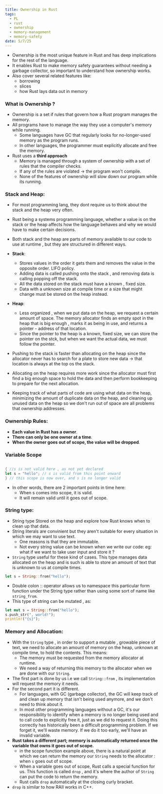 ```yaml
---
title: Ownership in Rust
tags:
  - PL
  - rust
  - ownership
  - memory-management
  - memory-safety
date: 5/7/25
---
```

- Ownership is the most unique feature in Rust and has deep implications for the rest of the language.
- It enables Rust to make memory safety guarantees without needing a garbage collector, so important to understand how ownership works.
- Also cover several related features like:
	- borrowing 
	- slices 
	- how Rust lays data out in memory

### What is Ownership ?
- Ownership is a set if rules that govern how a Rust program manages the memory.
- All programs have to manage the way they use a computer's memory while running.
	- Some languages have GC that regularly looks for no-longer-used memory as the program runs.
	- In other languages, the programmer must explicitly allocate and free the memory.
- Rust uses a **third approach**
	- Memory is managed through a system of ownership with a set of rules that the compiler checks.
	- If any of the rules are violated -> the program won't compile. 
	- None of the features of ownership will slow down our program while its running.

### Stack and Heap:
- For most programming lang, they dont require us to think about the stack and the heap very often.
- Rust being a systems programming language, whether a value is on the stack or the heap affects how the language behaves and why we would have to make certain decisions.
- Both stack and the heap are parts of memory available to our code to use at runtime , but they are structured in different ways.
- **Stack**:
	- Stores values in the order it gets them and removes the value in the opposite order. LIFO policy.
	- Adding data is called pushing onto the stack , and removing data is calling popping off the stack.
	- All the data stored on the stack must have a known , fixed size. 
	- Data with a unknown size at compile time or a size that might change must be stored on the heap instead.
- **Heap**:
	- Less organized , when we put data on the heap, we request a certain amount of space. The memory allocator finds an empty spot in the heap that is big enough , marks it as being in use, and returns a pointer - address of that location.
	- Since the pointer to the heap is a known, fixed size, we can store the pointer on the stck, but when we want the actual data, we must follow the pointer.

- Pushing to the stack is faster than allocating on the heap since the allocator never has to search for a plate to store new data -> that location is always at the top os the stack.
- Allocating on the heap requires more work since the allocator must first find a big enough space to hold the data and then perform bookkeeping to prepare for the next allocation.

- Keeping track of what parts of code are using what data on the heap, minimizing the amount of duplicate data on the heap, and cleaning up unused data on the heap so we don't run out of space are all problems that ownership addresses.


### Ownership Rules:
- **Each value in Rust has a owner**.
- **There can only be one owner at a time**.
- **When the owner goes out of scope, the value will be dropped**.

### Variable Scope
```rust 

{ //s is not valid here , as not yet declared 
let s = "hello"; // s is valid from this point onward 
} // this scope is now over, and s is no longer valid 
```
- In other words, there are 2 important points in time here:
	- When s comes into scope, it is valid.
	- It will remain valid until it goes out of scope.

### String type:
- String type Stored on the heap and explore how Rust knows when to clean up that data.
- String literals are convinient but they aren't suitable for every situation in which we may want to use text. 
	- One reasons is that they are immutable.
	- Not every string value can be known when we write our code: eg: what if we want to take user input and store it ?
- `String` type useful for these kind of cases. This type manages data allocated on the heap and is such is able to store an amount of text that is unknown to us at compile times.
```rust
let s = String::from("hello");
```
- Double colon :: operator allows us to namespace this particular form function under the String type rather than using some sort of name like `string_from`.
- This type of string can be mutated , as:
```rust 
let mut s = String::from("hello");
s.push_str(", world!");
println!("{s}");
```

### Memory and Allocation:
- With the `String` type , in order to support a mutable , growable piece of text, we need to allocate an amount of memory on the heap, unknown at compile time, to hold the contents. This means:
	- The memory must be requested from the memory allocator at runtime.
	- We need a way of returning this memory to the allocator when we are done with our `String`.
- The first part is done by us i.e we call `String::from` , its implementation will request the memory it needs.
- For the second part it is different.
	- For languages, with GC (garbage collector), the GC will keep track of and clean up memory that isn't being used anymore, and we don't need to think about it.
	- In most other programming languages without a GC, it's our responsibility to identify when a memory is no longer being used and to call code to explicitly free it, just as we did to request it. Doing this correctly has historically been a difficult programming problem. If we forget it, we'll waste memory. If we do it too early, we'll have an invalid variable.
- **Rust takes a different part; memory is automatically returned once the variable that owns it goes out of scope.**
	- in the scope function example above, there is a natural point at which we can return the memory our `String` needs to the allocator : when `s` goes out of scope.
	- When a variable goes out of scope, Rust calls a special function for us. This function is called `drop` , and it's where the author of `String` can put the code to return the memory.
	- Rust calls `drop` automatically at the closing curly bracket.
- `drop` is similar to how RAII works in C++.
